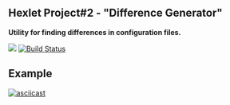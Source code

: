 ## Hexlet Project#2 - "Difference Generator"

**Utility for finding differences in configuration files.**

<a href="https://codeclimate.com/github/andryushque/frontend-project-lvl2/maintainability"><img src="https://api.codeclimate.com/v1/badges/f076d1608da0cb83c327/maintainability" /></a>
[![Build Status](https://travis-ci.org/andryushque/frontend-project-lvl2.svg?branch=master)](https://travis-ci.org/andryushque/frontend-project-lvl2?branch=master)

## Example

[![asciicast](https://asciinema.org/a/Pxx3V9pXMExmj66itYmcvnZxr.svg)](https://asciinema.org/a/Pxx3V9pXMExmj66itYmcvnZxr)
